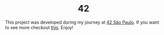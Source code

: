 <h1 align="center"><b> 42</b></h1>

This project was developed during my journey at [42 São Paulo](https://github.com/42sp). If you want to see more checkout [this](https://github.com/brenohildebrand/42). Enjoy!

</br>
